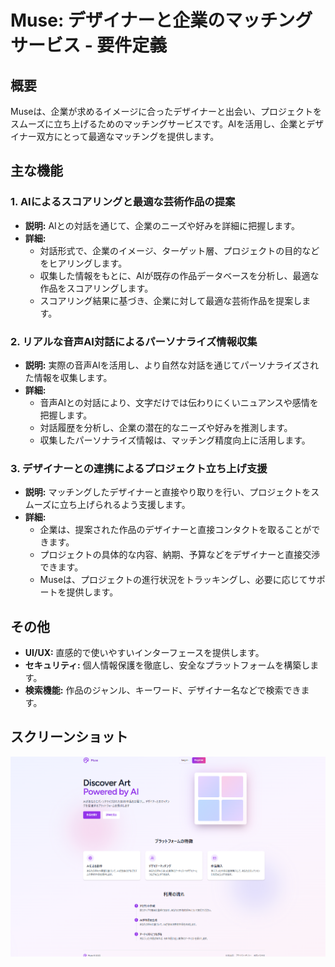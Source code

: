 # Muse: デザイナーと企業のマッチングサービス - 要件定義

## 概要

Museは、企業が求めるイメージに合ったデザイナーと出会い、プロジェクトをスムーズに立ち上げるためのマッチングサービスです。AIを活用し、企業とデザイナー双方にとって最適なマッチングを提供します。

## 主な機能

### 1. AIによるスコアリングと最適な芸術作品の提案

*   **説明:** AIとの対話を通じて、企業のニーズや好みを詳細に把握します。
*   **詳細:**
    *   対話形式で、企業のイメージ、ターゲット層、プロジェクトの目的などをヒアリングします。
    *   収集した情報をもとに、AIが既存の作品データベースを分析し、最適な作品をスコアリングします。
    *   スコアリング結果に基づき、企業に対して最適な芸術作品を提案します。

### 2. リアルな音声AI対話によるパーソナライズ情報収集

*   **説明:** 実際の音声AIを活用し、より自然な対話を通じてパーソナライズされた情報を収集します。
*   **詳細:**
    *   音声AIとの対話により、文字だけでは伝わりにくいニュアンスや感情を把握します。
    *   対話履歴を分析し、企業の潜在的なニーズや好みを推測します。
    *   収集したパーソナライズ情報は、マッチング精度向上に活用します。

### 3. デザイナーとの連携によるプロジェクト立ち上げ支援

*   **説明:** マッチングしたデザイナーと直接やり取りを行い、プロジェクトをスムーズに立ち上げられるよう支援します。
*   **詳細:**
    *   企業は、提案された作品のデザイナーと直接コンタクトを取ることができます。
    *   プロジェクトの具体的な内容、納期、予算などをデザイナーと直接交渉できます。
    *   Museは、プロジェクトの進行状況をトラッキングし、必要に応じてサポートを提供します。

## その他

*   **UI/UX:** 直感的で使いやすいインターフェースを提供します。
*   **セキュリティ:** 個人情報保護を徹底し、安全なプラットフォームを構築します。
*   **検索機能:** 作品のジャンル、キーワード、デザイナー名などで検索できます。

## スクリーンショット

![ウェルカム画面](./img/ウェルカム画面.jpg)
